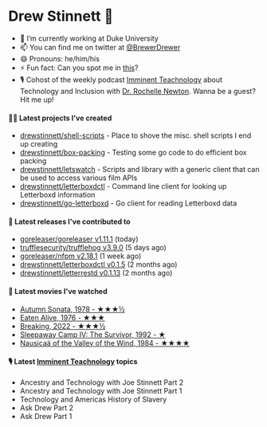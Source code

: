 
# Drew Stinnett 👋

- 🔭 I’m currently working at Duke University
- 📫 You can find me on twitter at [@BrewerDrewer](https://twitter.com/BrewerDrewer)
- 😄 Pronouns: he/him/his
- ⚡ Fun fact: Can you spot me in [this](https://www.youtube.com/watch?v=oL9WnB0qHBA)?
- 🎙 Cohost of the weekly podcast [Imminent Teachnology](https://podcast.imminentteachnology.com/) about Technology and Inclusion with [Dr. Rochelle Newton](https://www.linkedin.com/in/drrochellenewton/). Wanna be a guest? Hit me up!

#### 👨‍💻 Latest projects I've created
- [drewstinnett/shell-scripts](https://github.com/drewstinnett/shell-scripts) - Place to shove the misc. shell scripts I end up creating
- [drewstinnett/box-packing](https://github.com/drewstinnett/box-packing) - Testing some go code to do efficient box packing
- [drewstinnett/letswatch](https://github.com/drewstinnett/letswatch) - Scripts and library with a generic client that can be used to access various film APIs
- [drewstinnett/letterboxdctl](https://github.com/drewstinnett/letterboxdctl) - Command line client for looking up Letterboxd information
- [drewstinnett/go-letterboxd](https://github.com/drewstinnett/go-letterboxd) - Go client for reading Letterboxd data

#### 🚀 Latest releases I've contributed to
- [goreleaser/goreleaser v1.11.1](https://github.com/goreleaser/goreleaser/releases/tag/v1.11.1) (today)
- [trufflesecurity/trufflehog v3.9.0](https://github.com/trufflesecurity/trufflehog/releases/tag/v3.9.0) (5 days ago)
- [goreleaser/nfpm v2.18.1](https://github.com/goreleaser/nfpm/releases/tag/v2.18.1) (1 week ago)
- [drewstinnett/letterboxdctl v0.1.5](https://github.com/drewstinnett/letterboxdctl/releases/tag/v0.1.5) (2 months ago)
- [drewstinnett/letterrestd v0.1.13](https://github.com/drewstinnett/letterrestd/releases/tag/v0.1.13) (2 months ago)

#### 🍿 Latest movies I've watched
- [Autumn Sonata, 1978 - ★★★½](https://letterboxd.com/mondodrew/film/autumn-sonata/)
- [Eaten Alive, 1976 - ★★★](https://letterboxd.com/mondodrew/film/eaten-alive/)
- [Breaking, 2022 - ★★★½](https://letterboxd.com/mondodrew/film/breaking-2022/)
- [Sleepaway Camp IV: The Survivor, 1992 - ★](https://letterboxd.com/mondodrew/film/sleepaway-camp-iv-the-survivor/)
- [Nausicaä of the Valley of the Wind, 1984 - ★★★★](https://letterboxd.com/mondodrew/film/nausicaa-of-the-valley-of-the-wind/)

#### 🎙 Latest [Imminent Teachnology](https://podcast.imminentteachnology.com/) topics
- Ancestry and Technology with Joe Stinnett Part 2
- Ancestry and Technology with Joe Stinnett Part 1
- Technology and Americas History of Slavery
- Ask Drew Part 2
- Ask Drew Part 1
